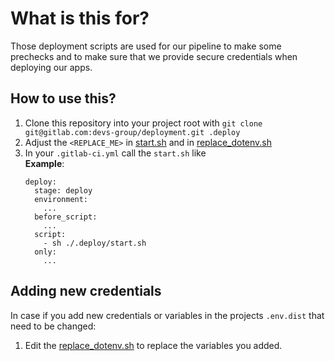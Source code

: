 # What is this for?
Those deployment scripts are used for our pipeline to make some prechecks and to make sure that we provide secure credentials when deploying our apps.

## How to use this?
1. Clone this repository into your project root with `git clone git@gitlab.com:devs-group/deployment.git .deploy`
2. Adjust the `<REPLACE_ME>` in [start.sh](./start.sh) and in [replace_dotenv.sh](./replace_dotenv.sh)
3. In your `.gitlab-ci.yml` call the `start.sh` like\
   **Example**:
   ```
   deploy:
     stage: deploy
     environment:
       ...
     before_script:
       ...
     script:
       - sh ./.deploy/start.sh
     only:
       ...
   ```

## Adding new credentials
In case if you add new credentials or variables in the projects `.env.dist` that need to be changed:

1. Edit the [replace_dotenv.sh](./replace_dotenv.sh) to replace the variables you added.
